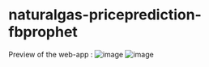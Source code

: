 # naturalgas-priceprediction-fbprophet

Preview of the web-app :
![image](https://github.com/SharonAngelinaS/naturalgas-priceprediction-fbprophet/assets/140256891/0ab6c586-0591-4eb9-bc60-b7f8408b1e7a)
![image](https://github.com/SharonAngelinaS/naturalgas-priceprediction-fbprophet/assets/140256891/de916158-5b5f-4d0f-965b-7018d2652a04)

